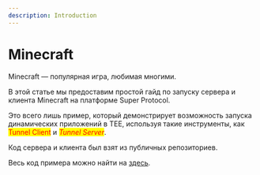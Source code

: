 ```yaml
---
description: Introduction
---
```


# Minecraft

Minecraft — популярная игра, любимая многими.

В этой статье мы предоставим простой гайд по запуску сервера и клиента Minecraft на платформе Super Protocol.

Это всего лишь пример, который демонстрирует возможность запуска динамических приложений в TEE, используя такие инструменты, как <mark style="color:red;">Tunnel Client</mark> и _<mark style="color:red;">Tunnel Server</mark>_.

Код сервера и клиента был взят из публичных репозиториев.

Весь код примера можно найти на [здесь](https://github.com/Super-Protocol/solutions/tree/main/Tunnel%20Client/minecraft).





